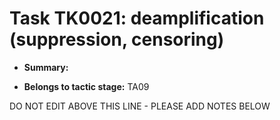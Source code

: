 # Task TK0021: deamplification (suppression, censoring)

* **Summary:** 

* **Belongs to tactic stage:** TA09

DO NOT EDIT ABOVE THIS LINE - PLEASE ADD NOTES BELOW